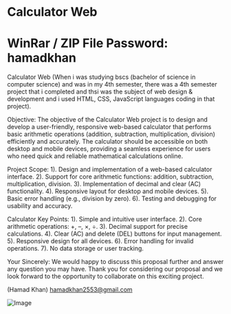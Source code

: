 # Calculator Web
# WinRar / ZIP File Password: hamadkhan
Calculator Web (When i was studying bscs (bachelor of science in computer science) and was in my 4th semester, there was a 4th semester project that i completed and thsi was the subject of web design & development and i used HTML, CSS, JavaScript languages coding in that project).

Objective:
The objective of the Calculator Web project is to design and develop a user-friendly, responsive web-based calculator that performs basic arithmetic operations (addition, subtraction, multiplication, division) efficiently and accurately. The calculator should be accessible on both desktop and mobile devices, providing a seamless experience for users who need quick and reliable mathematical calculations online.

Project Scope:
1). Design and implementation of a web-based calculator interface.
2). Support for core arithmetic functions: addition, subtraction, multiplication, division.
3). Implementation of decimal and clear (AC) functionality.
4). Responsive layout for desktop and mobile devices.
5). Basic error handling (e.g., division by zero).
6). Testing and debugging for usability and accuracy.

Calculator Key Points:
1). Simple and intuitive user interface.
2). Core arithmetic operations: +, –, ×, ÷.
3). Decimal support for precise calculations.
4). Clear (AC) and delete (DEL) buttons for input management.
5). Responsive design for all devices.
6). Error handling for invalid operations.
7). No data storage or user tracking.

Your Sincerely: We would happy to discuss this proposal further and answer any question you may have.
Thank you for considering our proposal and we look forward to the opportunity to collaborate on this exciting project.

(Hamad Khan) hamadkhan2553@gmail.com

![Image](https://github.com/user-attachments/assets/1f560ef4-0e4f-4c11-8570-f7fc1f9a941f)
